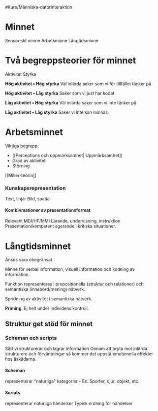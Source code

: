 #Kurs/Människa-datorinteraktion 
# Minnet
Sensoriskt minne
Arbetsminne
Långtidsminne

# Två begreppsteorier för minnet
 Aktivitet
 Styrka

**Hög aktivitet • Hög styrka**
Väl inlärda saker som vi för tillfället tänker på

**Hög aktivitet •  Låg styrka**
Saker som vi just har kodat

**Låg aktivitet • Hög styrka**
Väl inlärda saker som vi inte tänker på

**Låg aktivitet • Låg styrka**
Saker vi inte kan minnas.

# Arbetsminnet
Viktiga begrepp:
- [[Perceptions och uppmärksamhet| Uppmärksamhet]]
- Grad av aktivitet
- Störning

[[Miller-teorin]]

### Kunskapsrepresentation
Text, linjär
Bild, spatial

#### Kombinmationer av presentationsformat
Relevant MDI/HF/MMI
Lärande, undervisning, instruktion
Presentation/kompetent agerande i kritiska situationer.

# Långtidsminnet
Anses vara obegränsat

Minne för verbal information, visuell information och kodning av information.

Funktion representeras i propositionella (struktur och relationer) och semantiska (innebörd/mening) nätverk.

Spridning av aktivitet i semantiska nätverk.

 **Priming**: Ej helt under individens kontroll.


## Struktur get stöd för minnet
### Scheman och scripts 
Sätt vi strukturerar och lagrar information
Genom att bryta mot inlärda strukturere och förväntningar så kommer det uppstå emotionella effekter hos åskådarna.

#### Scheman 
representerar "naturliga" kategorier - 
Ex: Sporter, djur, objekt, etc.

#### Scripts 
representerar naturliga händelser
Typisk ordning för händelser